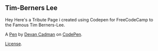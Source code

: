 Tim-Berners Lee
---------------
Hey Here's a Tribute Page i created using Codepen for FreeCodeCamp to the Famous Tim Berners-Lee.

A [Pen](http://codepen.io/DEVANCADMAN/pen/NpPOrM) by [Devan Cadman](http://codepen.io/DEVANCADMAN) on [CodePen](http://codepen.io/).

[License](http://codepen.io/DEVANCADMAN/pen/NpPOrM/license).
